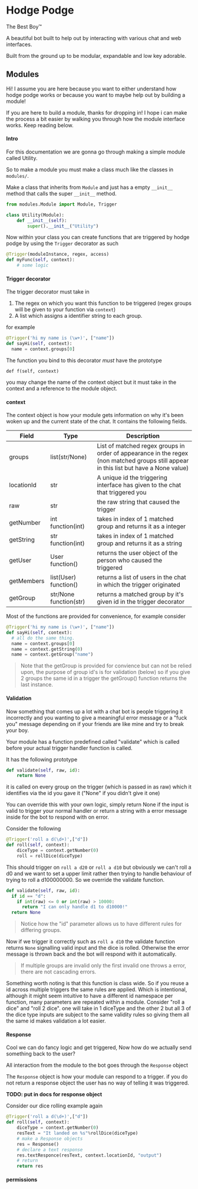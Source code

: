 # Hodge Podge

The Best Boy™

A beautiful bot built to help out by interacting with various chat and web interfaces.

Built from the ground up to be modular, expandable and low key adorable.

## Modules

Hi! I assume you are here because you want to either understand how hodge podge works or because you want to maybe help out by building a module!

If you are here to build a module, thanks for dropping in! I hope i can make the process a bit easier by walking you through how the module interface works. Keep reading below.

#### Intro

For this documentation we are gonna go through making a simple module called Utility.

So to make a module you must make a class much like the classes in `modules/`.

Make a class that inherits from `Module` and just has a empty `__init__` method that calls the super `__init__` method.

```python
from modules.Module import Module, Trigger

class Utility(Module):
    def __init__(self):
        super().__init__("Utility")
```

Now within your class you can create functions that are triggered by hodge podge by using the `Trigger` decorator as such

```python
@Trigger(moduleInstance, regex, access)
def myFunc(self, context):
    # some logic
```

#### Trigger decorator

The trigger decorator must take in
1. The regex on which you want this function to be triggered (regex groups will be given to your function via `context`)
2. A list which assigns a identifier string to each group.

for example

```python
@Trigger('hi my name is (\w+)', ["name"])
def sayHi(self, context):
  name = context.groups[0]
```

The function you bind to this decorator _must_ have the prototype

`def f(self, context)`

you may change the name of the context object but it must take in the context and a reference to the module object.

#### context

The context object is how your module gets information on why it's been woken up and the current state of the chat. It contains the following fields.

| Field  | Type      | Description                   |
| ------ | --------- | ---------------------------- |
| groups | list(str/None) | List of matched regex groups in order of appearance in the regex (non matched groups still appear in this list but have a None value) |
| locationId | str | A unique id the triggering interface has given to the chat that triggered you |
| raw | str | the raw string that caused the trigger |
| getNumber | int function(int) | takes in index of 1 matched group and returns it as a integer |
| getString | str function(int) | takes in index of 1 matched group and returns it as a string |
| getUser | User function() | returns the user object of the person who caused the triggered |
| getMembers | list(User) function() | returns a list of users in the chat in which the trigger originated |
| getGroup | str/None function(str) | returns a matched group by it's given id in the trigger decorator |

Most of the functions are provided for convenience, for example consider

```python
@Trigger('hi my name is (\w+)', ["name"])
def sayHi(self, context):
  # all do the same thing.
  name = context.groups[0]
  name = context.getString(0)
  name = context.getGroup("name")
```

> Note that the getGroup is provided for convience but can not be relied upon, the purpose of group id's is for validation (below) so if you give 2 groups the same id in a trigger the getGroup() function returns the last instance.

#### Validation

Now something that comes up a lot with a chat bot is people triggering it incorrectly and you wanting to give a meaningful error message or a "fuck you" message depending on if your friends are like mine and try to break your boy.

Your module has a function predefined called "validate" which is called before your actual trigger handler function is called.

It has the following prototype

```python
def validate(self, raw, id):
    return None
```

it is called on every group on the trigger (which is passed in as raw) which it identifies via the id you gave it ("None" if you didn't give it one)

You can override this with your own logic, simply return None if the input is valid to trigger your normal handler or return a string with a error message inside for the bot to respond with on error.

Consider the following

```python
@Trigger('roll a d(\d+)',["d"])
def roll(self, context):
    diceType = context.getNumber(0)
    roll = rollDice(diceType)
```

This should trigger on `roll a d20` or `roll a d10` but obviously we can't roll a d0 and we want to set a upper limit rather then trying to handle behaviour of trying to roll a d100000000. So we override the validate function.

```python
def validate(self, raw, id):
  if id == "d":
    if int(raw) <= 0 or int(raw) > 10000:
      return "I can only handle d1 to d10000!"
  return None
```

> Notice how the "id" parameter allows us to have different rules for differing groups.

Now if we trigger it correctly such as `roll a d10` the validate function returns `None` signalling valid input and the dice is rolled.
Otherwise the error message is thrown back and the bot will respond with it automatically.

> If multiple groups are invalid only the first invalid one throws a error, there are not cascading errors.

Something worth noting is that this function is class wide. So if you reuse a id across multiple triggers the same rules are applied. Which is intentional, although it might seem intuitive to have a different id namespace per function, many parameters are repeated within a module. Consider "roll a dice" and "roll 2 dice". one will take in 1 diceType and the other 2 but all 3 of the dice type inputs are subject to the same validity rules so giving them all the same id makes validation a lot easier.

#### Response

Cool we can do fancy logic and get triggered, Now how do we actually send something back to the user?

All interaction from the module to the bot goes through the `Response` object

The `Response` object is how your module can respond to a trigger. if you do not return a response object the user has no way of telling it was triggered.

**TODO: put in docs for response object**

Consider our dice rolling example again

```python
@Trigger('roll a d(\d+)',["d"])
def roll(self, context):
    diceType = context.getNumber(0)
    resText = "It landed on %s"%rollDice(diceType)
    # make a Response objects
    res = Response()
    # declare a text response
    res.textResponce(resText, context.locationId, "output")
    # return
    return res
```


#### permissions
